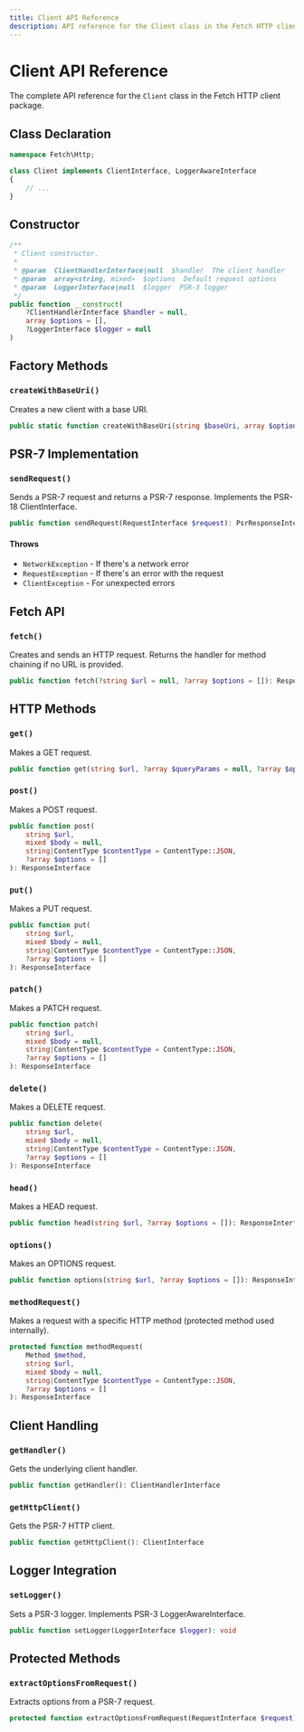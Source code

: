 ```yaml
---
title: Client API Reference
description: API reference for the Client class in the Fetch HTTP client package
---
```


# Client API Reference

The complete API reference for the `Client` class in the Fetch HTTP client package.

## Class Declaration

```php
namespace Fetch\Http;

class Client implements ClientInterface, LoggerAwareInterface
{
    // ...
}
```

## Constructor

```php
/**
 * Client constructor.
 *
 * @param  ClientHandlerInterface|null  $handler  The client handler
 * @param  array<string, mixed>  $options  Default request options
 * @param  LoggerInterface|null  $logger  PSR-3 logger
 */
public function __construct(
    ?ClientHandlerInterface $handler = null,
    array $options = [],
    ?LoggerInterface $logger = null
)
```

## Factory Methods

### `createWithBaseUri()`

Creates a new client with a base URI.

```php
public static function createWithBaseUri(string $baseUri, array $options = []): static
```

## PSR-7 Implementation

### `sendRequest()`

Sends a PSR-7 request and returns a PSR-7 response. Implements the PSR-18 ClientInterface.

```php
public function sendRequest(RequestInterface $request): PsrResponseInterface
```

#### Throws

- `NetworkException` - If there's a network error
- `RequestException` - If there's an error with the request
- `ClientException` - For unexpected errors

## Fetch API

### `fetch()`

Creates and sends an HTTP request. Returns the handler for method chaining if no URL is provided.

```php
public function fetch(?string $url = null, ?array $options = []): ResponseInterface|ClientHandlerInterface
```

## HTTP Methods

### `get()`

Makes a GET request.

```php
public function get(string $url, ?array $queryParams = null, ?array $options = []): ResponseInterface
```

### `post()`

Makes a POST request.

```php
public function post(
    string $url,
    mixed $body = null,
    string|ContentType $contentType = ContentType::JSON,
    ?array $options = []
): ResponseInterface
```

### `put()`

Makes a PUT request.

```php
public function put(
    string $url,
    mixed $body = null,
    string|ContentType $contentType = ContentType::JSON,
    ?array $options = []
): ResponseInterface
```

### `patch()`

Makes a PATCH request.

```php
public function patch(
    string $url,
    mixed $body = null,
    string|ContentType $contentType = ContentType::JSON,
    ?array $options = []
): ResponseInterface
```

### `delete()`

Makes a DELETE request.

```php
public function delete(
    string $url,
    mixed $body = null,
    string|ContentType $contentType = ContentType::JSON,
    ?array $options = []
): ResponseInterface
```

### `head()`

Makes a HEAD request.

```php
public function head(string $url, ?array $options = []): ResponseInterface
```

### `options()`

Makes an OPTIONS request.

```php
public function options(string $url, ?array $options = []): ResponseInterface
```

### `methodRequest()`

Makes a request with a specific HTTP method (protected method used internally).

```php
protected function methodRequest(
    Method $method,
    string $url,
    mixed $body = null,
    string|ContentType $contentType = ContentType::JSON,
    ?array $options = []
): ResponseInterface
```

## Client Handling

### `getHandler()`

Gets the underlying client handler.

```php
public function getHandler(): ClientHandlerInterface
```

### `getHttpClient()`

Gets the PSR-7 HTTP client.

```php
public function getHttpClient(): ClientInterface
```

## Logger Integration

### `setLogger()`

Sets a PSR-3 logger. Implements PSR-3 LoggerAwareInterface.

```php
public function setLogger(LoggerInterface $logger): void
```

## Protected Methods

### `extractOptionsFromRequest()`

Extracts options from a PSR-7 request.

```php
protected function extractOptionsFromRequest(RequestInterface $request): array
```
